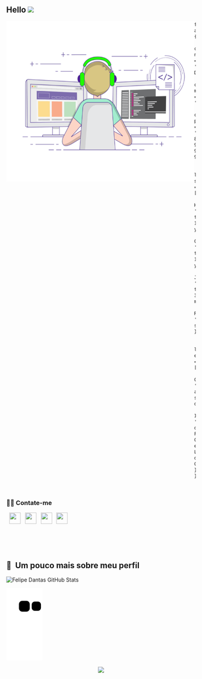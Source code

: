  <div align="left">
 <h2>Hello <img src="https://github.com/souvikguria98/souvikguria98/blob/master/Hi.gif" width="25"></h2>
 <img align="left" alt="GIF" src="/gif3.gif" width="500" height="426"/>
 </div>
 
 ```
 function aboutMe(){
  const name = 'Felipe Dantas';
  const mail = 'dantas.felipe.dev@gmail.com';
  const phone = '+55 81 9 9257-9416';
 
  let skills = [{
    HTML5: 'less then 1 year',
    CSS: 'less then 1 year',
    JavaScript: 'less then 3 months',
    React: 'Coming soon...'
 }];
 
  let education = [{
    Course: 'Analysis and systems development',
    Instituition: 'Faculdade de Filosofia Ciências e Letras de Caruaru'
 }];
 }
 ``` 
 <div style="display: inline_block"> 
 <br>
  <h3> 🤝🏻 Contate-me </h3>
  <p align="left">
  &nbsp; <a href="https://www.instagram.com/dantas.felipe.dev" target="_blank" rel="noopener noreferrer"><img src="https://user-images.githubusercontent.com/82758451/122668127-03d7cb80-d18d-11eb-8726-9e49ec923bc3.png" width="30" height="30" /></a>  
  &nbsp; <a href="https://www.linkedin.com/in/felipe-dantas-6042b7213" target="_blank" rel="noopener noreferrer"><img src="https://user-images.githubusercontent.com/82758451/122668240-82346d80-d18d-11eb-8bef-2202eccc30a2.png" width="30" height="30" /></a>
  &nbsp; <a href="mailto:dantas.felipe.dev@gmail.com" target="_blank" rel="noopener noreferrer"><img src="https://user-images.githubusercontent.com/82758451/122668289-b740c000-d18d-11eb-917f-c85c27e84b93.png"  width="30" height="30" /></a>
  &nbsp; <a href="tel:+5581992579416" target="_blank" rel="noopener noreferrer"><img src="https://img.icons8.com/color/48/000000/whatsapp--v1.png"  width="30" height="30" /></a>
  </p>
 </div><br><br><br>
 
 <h2>🚀 &nbsp;Um pouco mais sobre meu perfil</h2>

![Felipe Dantas GitHub Stats](https://github-readme-stats.vercel.app/api?username=dantas-felipe&show_icons=true&theme=dark)
 
 <div>
  
   ![Snake animation](https://github.com/rafaballerini/rafaballerini/blob/output/github-contribution-grid-snake.svg)
</div>

 <p align="center">
<img src="https://visitor-badge.laobi.icu/badge?page_id=tuxlipe" id="counter">
</p>
